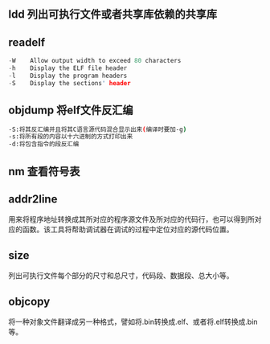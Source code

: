 ## ldd 列出可执行文件或者共享库依赖的共享库


## readelf
```cpp
-W    Allow output width to exceed 80 characters
-h    Display the ELF file header
-l    Display the program headers
-S    Display the sections' header
```

## objdump 将elf文件反汇编
```sh
-S:将其反汇编并且将其C语言源代码混合显示出来(编译时要加-g)
-s:将所有段的内容以十六进制的方式打印出来 
-d:将包含指令的段反汇编
```


## nm 查看符号表

## addr2line
用来将程序地址转换成其所对应的程序源文件及所对应的代码行，也可以得到所对应的函数。该工具将帮助调试器在调试的过程中定位对应的源代码位置。

## size
列出可执行文件每个部分的尺寸和总尺寸，代码段、数据段、总大小等。

## objcopy
将一种对象文件翻译成另一种格式，譬如将.bin转换成.elf、或者将.elf转换成.bin等。
